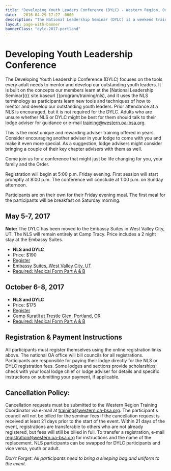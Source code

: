 ```yaml
---
title: "Developing Youth Leaders Conference (DYLC) - Western Region, Order of the Arrow, Boy Scouts of America"
date:   2016-04-29 17:27 -0600
description: "The National Leadership Seminar (DYLC) is a weekend training program focusing on leadership development."
layout: page-with-banner
bannerClass: "dylc-2017-portland"
---
```


<div class="logo-dylc center-block"></div>

# Developing Youth Leadership Conference

The Developing Youth Leadership Conference (DYLC) focuses on the tools every adult needs to mentor and develop our outstanding youth leaders.
It is built on the concepts our members learn at the [National Leadership Seminar]({{ site.baseurl }}program/training/nls), and it uses the NLS terminology as participants learn new tools and techniques of how to mentor and develop our outstanding youth leaders.
Prior attendance at a NLS is encouraged, but it is not required for the DYLC.
Adults who are unsure whether NLS or DYLC might be best for them should talk to their lodge adviser for guidance or e-mail [training@western.oa-bsa.org](mailto:training@western.oa-bsa.org).

This is the most unique and rewarding adviser training offered in years.
Consider encouraging another adviser in your lodge to come with you and make it even more special.
As a suggestion, lodge advisers might consider bringing a couple of their key chapter advisers with them as well.

Come join us for a conference that might just be life changing for you, your family and the Order.

Registration will begin at 5:00 p.m. Friday evening.
First session will start promptly at 8:00 p.m.
The conference will conclude at 1:00 p.m. on Sunday afternoon.

Participants are on their own for their Friday evening meal.
The first meal for the participants will be breakfast on Saturday morning.

## May 5-7, 2017

<div class="alert alert-info">
  <strong>Note:</strong>
  The DYLC has been moved to the Embassy Suites in West Valley City, UT.
  The NLS will remain entirely at Camp Tracy.
  Price includes a 2 night stay at the Embassy Suites.
</div>

* **NLS and DYLC**
* Price: $190
* [Register](https://registration.oa-bsa.org/Event/23)
* [Embassy Suites, West Valley City, UT](http://embassysuites3.hilton.com/en/hotels/utah/embassy-suites-by-hilton-salt-lake-west-valley-city-SLCSMES/index.html)
* [Required: Medical Form Part A &amp; B](http://www.scouting.org/filestore/HealthSafety/pdf/680-001_AB.pdf)


## October 6-8, 2017

* **NLS and DYLC**
* Price: $175
* [Register](https://registration.oa-bsa.org/Event/24)
* [Camp Kuratli at Trestle Glen, Portland, OR](http://www.campkuratli.com/)
* [Required: Medical Form Part A &amp; B](http://www.scouting.org/filestore/HealthSafety/pdf/680-001_AB.pdf)


## Registration &amp; Payment Instructions

All participants must register themselves using the online registration links above.
The national OA office will bill councils for all registrations.
Participants are responsible for paying their lodge directly for the NLS or DYLC registration fees.
Some lodges and sections provide scholarships; check with your local lodge chief or lodge adviser for details and specific instructions on submitting your payment, if applicable.

## Cancellation Policy:

Cancellation requests must be submitted to the Western Region Training Coordinator via e-mail at [training@western.oa-bsa.org](mailto:training@western.oa-bsa.org).
The participant's council will not be billed for the seminar fees if the cancellation request is received at least 21 days prior to the start of the event.
Within 21 days of the event, registrations are transferable to others who are not already registered, but fees will still be billed in full.
To transfer a registration, e-mail [registration@western.oa-bsa.org](mailto:registration@western.oa-bsa.org) for instructions and the name of the replacement.
NLS participants can be swapped for DYLC participants and vice versa, youth or adult.

*Don't Forget: All participants need to bring a sleeping bag and uniform to the event.*